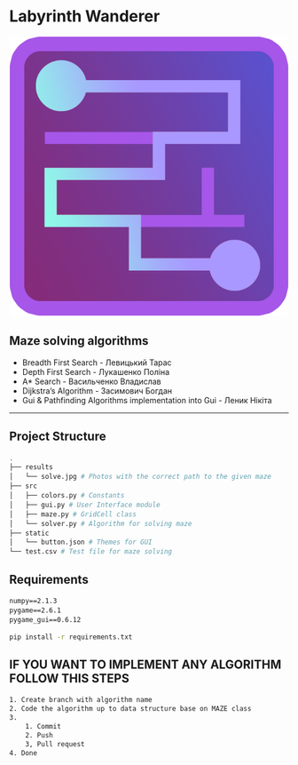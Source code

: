 # Labyrinth Wanderer

![alt text](img/LabWanderer.png)

## Maze solving algorithms

- Breadth First Search - Левицький Тарас
- Depth First Search - Лукашенко Поліна
- A* Search - Васильченко Владислав
- Dijkstra’s Algorithm - Засимович Богдан
- Gui &  Pathfinding Algorithms implementation into Gui - Леник Нікіта

---

## Project Structure

```bash
.
├── results
│   └── solve.jpg # Photos with the correct path to the given maze
├── src
│   ├── colors.py # Constants
│   ├── gui.py # User Interface module
│   ├── maze.py # GridCell class
│   └── solver.py # Algorithm for solving maze
├── static
│   └── button.json # Themes for GUI
└── test.csv # Test file for maze solving
```

## Requirements

```txt
numpy==2.1.3
pygame==2.6.1
pygame_gui==0.6.12
```

```bash
pip install -r requirements.txt
```

## IF YOU WANT TO IMPLEMENT ANY ALGORITHM FOLLOW THIS STEPS

    1. Create branch with algorithm name
    2. Code the algorithm up to data structure base on MAZE class
    3.
        1. Commit
        2. Push
        3, Pull request
    4. Done
